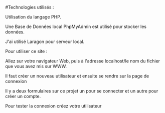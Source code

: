 #Technologies utilisés :

Utilisation du langage PHP.

Une Base de Données local PhpMyAdmin est utilisé pour stocker les données.

J'ai utilisé Laragon pour serveur local.

Pour utiliser ce site :

Allez sur votre navigateur Web, puis à l'adresse localhost/le nom du fichier que vous avez mis sur WWW.

Il faut créer un nouveau utilisateur et ensuite se rendre sur la page de connexion

Il y a deux formulaires sur ce projet un pour se connecter et un autre pour créer un compte.

Pour tester la connexion créez votre utilisateur